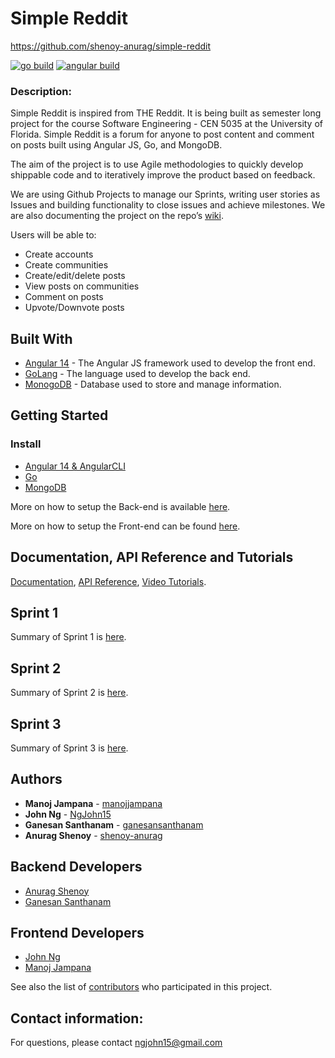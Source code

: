 # Simple Reddit

https://github.com/shenoy-anurag/simple-reddit

[![go build](https://github.com/shenoy-anurag/simple-reddit/actions/workflows/go-build.yml/badge.svg?branch=main)](https://github.com/shenoy-anurag/simple-reddit/actions/workflows/go-build.yml)
[![angular build](https://github.com/shenoy-anurag/simple-reddit/actions/workflows/angular-build.yml/badge.svg?branch=main)](https://github.com/shenoy-anurag/simple-reddit/actions/workflows/angular-build.yml)

### Description:

Simple Reddit is inspired from THE Reddit. It is being built as semester long project for the course Software Engineering - CEN 5035 at the University of Florida. Simple Reddit is a forum for anyone to post content and comment on posts built using Angular JS, Go, and MongoDB.

The aim of the project is to use Agile methodologies to quickly develop shippable code and to iteratively improve the product based on feedback.

We are using Github Projects to manage our Sprints, writing user stories as Issues and building functionality to close issues and achieve milestones. We are also documenting the project on the repo’s [wiki](https://github.com/shenoy-anurag/simple-reddit/wiki).

Users will be able to:

* Create accounts
* Create communities
* Create/edit/delete posts
* View posts on communities
* Comment on posts
* Upvote/Downvote posts

## Built With

* [Angular 14](https://angular.io/guide/setup-local) - The Angular JS framework used to develop the front end.
* [GoLang](https://go.dev/) - The language used to develop the back end.
* [MonogoDB](https://www.mongodb.com/) - Database used to store and manage information.

## Getting Started
### Install

* [Angular 14 & AngularCLI](https://angular.io/guide/setup-local)
* [Go](https://go.dev/doc/install)
* [MongoDB](https://docs.mongodb.com/manual/installation/)

More on how to setup the Back-end is available [here](https://github.com/shenoy-anurag/simple-reddit/blob/main/backend/Readme.md).

More on how to setup the Front-end can be found [here](https://github.com/shenoy-anurag/simple-reddit/blob/main/frontend/forum-app/README.md).

## Documentation, API Reference and Tutorials
[Documentation](https://github.com/shenoy-anurag/simple-reddit/wiki), 
[API Reference](https://github.com/shenoy-anurag/simple-reddit/wiki/API-Overview), 
[Video Tutorials](https://github.com/shenoy-anurag/simple-reddit/wiki/Demo).

## Sprint 1
Summary of Sprint 1 is [here](https://github.com/shenoy-anurag/simple-reddit/blob/800f7f3ab01ff884d0130f8386bbea5ba3a27b0c/Sprint1.md).

## Sprint 2
Summary of Sprint 2 is [here](https://github.com/shenoy-anurag/simple-reddit/blob/main/Sprint2.md).

## Sprint 3
Summary of Sprint 3 is [here](https://github.com/shenoy-anurag/simple-reddit/blob/main/Sprint3.md).

## Authors
* **Manoj Jampana** - [manojjampana](https://github.com/manojjampana)
* **John Ng** - [NgJohn15](https://github.com/NgJohn15)
* **Ganesan Santhanam** - [ganesansanthanam](https://github.com/ganesansanthanam)
* **Anurag Shenoy** - [shenoy-anurag](https://github.com/shenoy-anurag)

## Backend Developers
* [Anurag Shenoy](https://github.com/shenoy-anurag)
* [Ganesan Santhanam](https://github.com/ganesansanthanam)

## Frontend Developers
* [John Ng](https://github.com/NgJohn15)
* [Manoj Jampana](https://github.com/manojjampana)

See also the list of [contributors](https://github.com/shenoy-anurag/forum/graphs/contributors) who participated in this project.

## Contact information:

For questions, please contact ngjohn15@gmail.com
